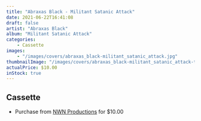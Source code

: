 ```yaml
---
title: "Abraxas Black - Militant Satanic Attack"
date: 2021-06-22T16:41:08
draft: false
artist: "Abraxas Black"
album: "Militant Satanic Attack"
categories:
    - Cassette
images:
    - "/images/covers/abraxas_black-militant_satanic_attack.jpg"
thumbnailImage: "/images/covers/abraxas_black-militant_satanic_attack-thumb.jpg"
actualPrice: $10.00
inStock: true
---
```


## Cassette
* Purchase from [NWN Productions](http://shop.nwnprod.com/index.php?route=product/product&path=73&product_id=11993&sort=pd.name&order=ASC) for $10.00
